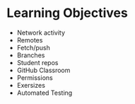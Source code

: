 # Learning Objectives

* Network activity
* Remotes
* Fetch/push
* Branches
* Student repos
* GitHub Classroom
* Permissions
* Exersizes
* Automated Testing
